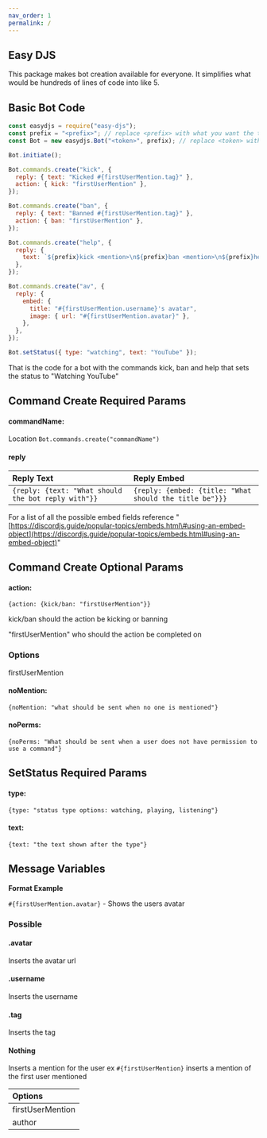 ```yaml
---
nav_order: 1
permalink: /
---
```

## Easy DJS

This package makes bot creation available for everyone. It simplifies what would be hundreds of lines of code into like 5.

## Basic Bot Code

```javascript
const easydjs = require("easy-djs");
const prefix = "<prefix>"; // replace <prefix> with what you want the token to be
const Bot = new easydjs.Bot("<token>", prefix); // replace <token> with your token

Bot.initiate();

Bot.commands.create("kick", {
  reply: { text: "Kicked #{firstUserMention.tag}" },
  action: { kick: "firstUserMention" },
});

Bot.commands.create("ban", {
  reply: { text: "Banned #{firstUserMention.tag}" },
  action: { ban: "firstUserMention" },
});

Bot.commands.create("help", {
  reply: {
    text: `${prefix}kick <mention>\n${prefix}ban <mention>\n${prefix}help\n${prefix}av <mention>`,
  },
});

Bot.commands.create("av", {
  reply: {
    embed: {
      title: "#{firstUserMention.username}'s avatar",
      image: { url: "#{firstUserMention.avatar}" },
    },
  },
});

Bot.setStatus({ type: "watching", text: "YouTube" });
```

That is the code for a bot with the commands kick, ban and help that sets the status to "Watching YouTube"

## Command Create Required Params

#### commandName:

Location `Bot.commands.create("commandName")`

#### reply

| Reply Text | Reply Embed |
| :--- | :--- |
| `{reply: {text: "What should the bot reply with"}}` | `{reply: {embed: {title: "What should the title be"}}}` |

For a list of all the possible embed fields reference "[https://discordjs.guide/popular-topics/embeds.html\#using-an-embed-object](https://discordjs.guide/popular-topics/embeds.html#using-an-embed-object)"

## Command Create Optional Params

#### action:

```text
{action: {kick/ban: "firstUserMention"}}
```

kick/ban should the action be kicking or banning

"firstUserMention" who should the action be completed on

### Options

firstUserMention

#### noMention:

```text
{noMention: "what should be sent when no one is mentioned"}
```

#### noPerms:

```text
{noPerms: "What should be sent when a user does not have permission to use a command"}
```

## SetStatus Required Params

#### type:

```text
{type: "status type options: watching, playing, listening"}
```

#### text:

```text
{text: "the text shown after the type"}
```

## Message Variables

**Format Example**

`#{firstUserMention.avatar}` - Shows the users avatar

### Possible

#### .avatar

Inserts the avatar url

#### .username

Inserts the username

#### .tag

Inserts the tag

#### Nothing

Inserts a mention for the user ex `#{firstUserMention}` inserts a mention of the first user mentioned

| Options |
| :--- |
| firstUserMention |
| author |

